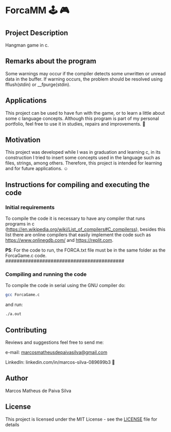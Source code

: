 # ForcaMM :joystick: :video_game:

## Project Description

Hangman game in c.

## Remarks about the program

Some warnings may occur if the compiler detects some unwritten or unread data in the buffer. If warning occurs, the problem should be resolved using fflush(stdin) or __fpurge(stdin).

## Applications

This project can be used to have fun with the game, or to learn a little about some c language concepts. Although this program is part of my personal portfolio, feel free to use it in studies, repairs and improvements. :call_me_hand:

## Motivation

This project was developed while I was in graduation and learning c, in its construction I tried to insert some concepts used in the language such as files, strings, among others. Therefore, this project is intended for learning and for future applications. :relaxed:

## Instructions for compiling and executing the code

### Initial requirements

To compile the code it is necessary to have any compiler that runs programs in c (https://en.wikipedia.org/wiki/List_of_compilers#C_compilerss), besides this list there are online compilers that easily implement the code such as https://www.onlinegdb.com/ and https://replit.com.

**PS**: For the code to run, the FORCA.txt file must be in the same folder as the ForcaGame.c code.
##########################################
### Compiling and running the code

To compile the code in serial using the GNU compiler do:

```bash
gcc ForcaGame.c
```

and run:

```bash
./a.out
```

## Contributing 

Reviews and suggestions feel free to send me:

e-mail: marcosmatheusdepaivasilva@gmail.com

LinkedIn: linkedin.com/in/marcos-silva-089699b3 :hugs:

## Author

Marcos Matheus de Paiva Silva

## License

This project is licensed under the MIT License - see the [LICENSE](LICENSE) file for details
